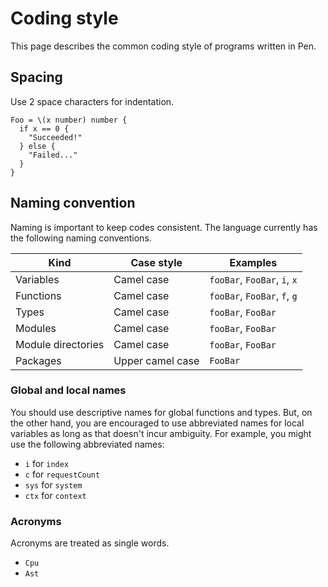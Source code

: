 # Coding style

This page describes the common coding style of programs written in Pen.

## Spacing

Use 2 space characters for indentation.

```pen
Foo = \(x number) number {
  if x == 0 {
    "Succeeded!"
  } else {
    "Failed..."
  }
}
```

## Naming convention

Naming is important to keep codes consistent. The language currently has the following naming conventions.

| Kind               | Case style       | Examples                     |
| ------------------ | ---------------- | ---------------------------- |
| Variables          | Camel case       | `fooBar`, `FooBar`, `i`, `x` |
| Functions          | Camel case       | `fooBar`, `FooBar`, `f`, `g` |
| Types              | Camel case       | `fooBar`, `FooBar`           |
| Modules            | Camel case       | `fooBar`, `FooBar`           |
| Module directories | Camel case       | `fooBar`, `FooBar`           |
| Packages           | Upper camel case | `FooBar`                     |

### Global and local names

You should use descriptive names for global functions and types. But, on the other hand, you are encouraged to use abbreviated names for local variables as long as that doesn't incur ambiguity. For example, you might use the following abbreviated names:

- `i` for `index`
- `c` for `requestCount`
- `sys` for `system`
- `ctx` for `context`

### Acronyms

Acronyms are treated as single words.

- `Cpu`
- `Ast`
